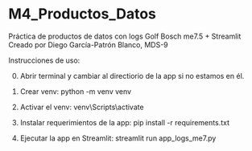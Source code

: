 # M4_Productos_Datos
Práctica de productos de datos con logs Golf Bosch me7.5 + Streamlit
Creado por Diego García-Patrón Blanco, MDS-9

Instrucciones de uso:

0) Abrir terminal y cambiar al directiorio de la app si no estamos en él.

1) Crear venv:
python -m venv venv

2) Activar el venv:
venv\Scripts\activate

3) Instalar requerimientos de la app:
pip install -r requirements.txt

4) Ejecutar la app en Streamlit:
streamlit run app_logs_me7.py

